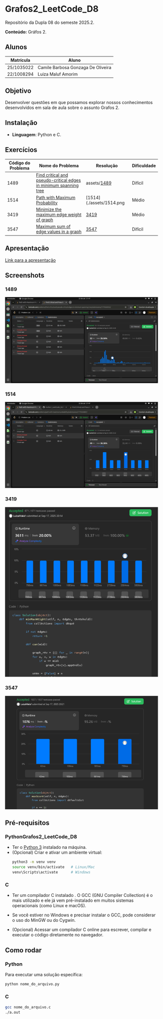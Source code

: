 # Grafos2_LeetCode_D8

Repositório da Dupla 08 do semeste 2025.2.

**Conteúdo:** Gráfos 2.

## Alunos

| Matrícula | Aluno |
|-----------|-------|
| 25/1035022 | Camile Barbosa Gonzaga De Oliveira |
| 22/1008294 | Luiza Maluf Amorim |

## Objetivo

Desenvolver questões em que possamos explorar nossos conhecimentos desenvolvidos em sala de aula sobre o assunto Grafos 2.

## Instalação

- **Linguagem**: Python e C.

## Exercícios

|Código do Problema| Nome do Problema | Resolução | Dificuldade
|----------|----------|----------|----------|
|1489| [Find critical and pseudo-critical edges in minimum spanning tree](https://leetcode.com/problems/find-critical-and-pseudo-critical-edges-in-minimum-spanning-tree/description/)|assets/[1489](./1489.java)|Difícil|
|1514|[Path with Maximum Probability](https://leetcode.com/problems/path-with-maximum-probability/description/)|[1514](./assets/1514.png|Médio|
|3419|[Minimize the maximum edge weight of graph](https://leetcode.com/problems/minimize-the-maximum-edge-weight-of-graph)|[3419](./3419.py)|Médio|
|3547|[Maximum sum of edge values in a graph](https://leetcode.com/problems/maximum-sum-of-edge-values-in-a-graph)|[3547](./3547.py)|Difícil|

## Apresentação

[Link para a apresentação](https://www.youtube.com/watch?v=rSvjtLfVsZM)

## Screenshots
### 1489
<center>

![1489](./assets/1489.png)

</center>

### 1514

<center>

![1514](./assets/1514.png)

</center>


### 3419

![3419](./assets/3419.png)


### 3547

![3547](./assets/3547.png)

## Pré-requisitos

### PythonGrafos2_LeetCode_D8
- Ter o [Python 3](https://www.python.org/downloads/) instalado na máquina.  
- (Opcional) Criar e ativar um ambiente virtual:
  ```bash
  python3 -m venv venv
  source venv/bin/activate   # Linux/Mac
  venv\Scripts\activate      # Windows
  ```

### C
- Ter um compilador C instalado . O GCC (GNU Compiler Collection) é o mais utilizado e ele já vem pré-instalado em muitos sistemas operacionais (como Linux e macOS).
- Se você estiver no Windows e precisar instalar o GCC, pode considerar o uso do MinGW ou do Cygwin.

- (Opcional) Acessar um compilador C online para escrever, compilar e executar o código diretamente no navegador.

## Como rodar

### Python 

Para executar uma solução específica:

 ```bash
 python nome_do_arquivo.py
 ```

### C

 ```bash
gcc nome_do_arquivo.c
./a.out 
 ```
